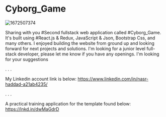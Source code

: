 # Cyborg_Game 
![1672507374](https://user-images.githubusercontent.com/100985360/210193053-58f011e5-1cca-43fa-95e4-ae7434dd2cc2.png)

Sharing with you #Second fullstack web application called #Cyborg_Game. It's built using #React.js & Redux, JavaScript & Json, Bootstrap Css, and many others. I enjoyed building the website from ground up and looking forward for next projects and solutions.
I'm looking for a junior level full-stack developer, please let me know if you have any openings.
I'm looking for your suggestions

.
.
.

My Linkedin account link is below:
https://www.linkedin.com/in/nasr-haddad-a21ab4235/

.
.
.

A practical training application for the template found below:
https://lnkd.in/dwMaGdrD
